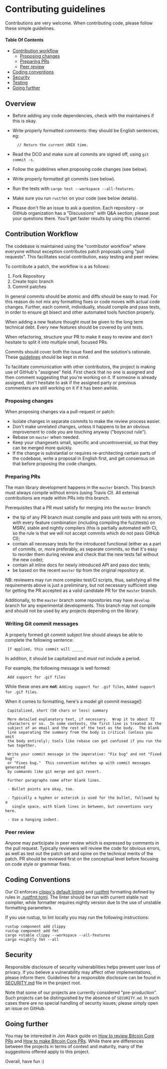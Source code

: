 Contributing guidelines
=======================

Contributions are very welcome. When contributing code, please follow these
simple guidelines.

#### Table Of Contents
- [Contribution workflow](#contribution-workflow)
    * [Proposing changes](#proposing-changes)
    * [Preparing PRs](#preparing-prs)
    * [Peer review](#peer-review)
- [Coding conventions](#coding-conventions)
- [Security](#security)
- [Testing](#testing)
- [Going further](#going-further)

Overview
--------

* Before adding any code dependencies, check with the maintainers if this is okay.
* Write properly formatted comments: they should be English sentences, eg:

        // Return the current UNIX time.

* Read the DCO and make sure all commits are signed off, using `git commit -s`.
* Follow the guidelines when proposing code changes (see below).
* Write properly formatted git commits (see below).
* Run the tests with `cargo test --workspace --all-features`.
* Make sure you run `rustfmt` on your code (see below details).
* Please don't file an issue to ask a question. Each repository - or  
  GitHub organization has a "Discussions" with Q&A section; please post your
  questions there. You'll get faster results by using this channel.

Contribution Workflow
---------------------
The codebase is maintained using the "contributor workflow" where everyone
without exception contributes patch proposals using "pull requests". This
facilitates social contribution, easy testing and peer review.

To contribute a patch, the workflow is a as follows:

1. Fork Repository
2. Create topic branch
3. Commit patches

In general commits should be atomic and diffs should be easy to read. For this
reason do not mix any formatting fixes or code moves with actual code changes.
Further, each commit, individually, should compile and pass tests, in order to
ensure git bisect and other automated tools function properly.

When adding a new feature thought must be given to the long term technical debt.
Every new features should be covered by unit tests.

When refactoring, structure your PR to make it easy to review and don't hesitate
to split it into multiple small, focused PRs.

Commits should cover both the issue fixed and the solution's rationale.
These [guidelines](https://chris.beams.io/posts/git-commit/) should be kept in
mind.

To facilitate communication with other contributors, the project is making use
of GitHub's "assignee" field. First check that no one is assigned and then
comment suggesting that you're working on it. If someone is already assigned,
don't hesitate to ask if the assigned party or previous commenters are still
working on it if it has been awhile.

### Proposing changes

When proposing changes via a pull-request or patch:

* Isolate changes in separate commits to make the review process easier.
* Don't make unrelated changes, unless it happens to be an obvious improvement to
  code you are touching anyway ("boyscout rule").
* Rebase on `master` when needed.
* Keep your changesets small, specific and uncontroversial, so that they can be
  merged more quickly.
* If the change is substantial or requires re-architecting certain parts of the
  codebase, write a proposal in English first, and get consensus on that before
  proposing the code changes.

### Preparing PRs

The main library development happens in the `master` branch. This branch must
always compile without errors (using Travis CI). All external contributions are
made within PRs into this branch.

Prerequisites that a PR must satisfy for merging into the `master` branch:
* the tip of any PR branch must compile and pass unit tests with no errors, with
  every feature combination (including compiling the fuzztests) on MSRV, stable
  and nightly compilers (this is partially automated with CI, so the rule
  is that we will not accept commits which do not pass GitHub CI);
* contain all necessary tests for the introduced functional (either as a part of
  commits, or, more preferably, as separate commits, so that it's easy to
  reorder them during review and check that the new tests fail without the new
  code);
* contain all inline docs for newly introduced API and pass doc tests;
* be based on the recent `master` tip from the original repository at.

NB: reviewers may run more complex test/CI scripts, thus, satisfying all the
requirements above is just a preliminary, but not necessary sufficient step for
getting the PR accepted as a valid candidate PR for the `master` branch.

Additionally, to the `master` branch some repositories may have `develop` branch
for any experimental developments. This branch may not compile and should not be
used by any projects depending on the library.

### Writing Git commit messages

A properly formed git commit subject line should always be able to complete the
following sentence:

     If applied, this commit will _____

In addition, it should be capitalized and *must not* include a period.

For example, the following message is well formed:

     Add support for .gif files

While these ones are **not**: `Adding support for .gif files`,
`Added support for .gif files`.

When it comes to formatting, here's a model git commit message[1]:

     Capitalized, short (50 chars or less) summary

     More detailed explanatory text, if necessary.  Wrap it to about 72
     characters or so.  In some contexts, the first line is treated as the
     subject of an email and the rest of the text as the body.  The blank
     line separating the summary from the body is critical (unless you omit
     the body entirely); tools like rebase can get confused if you run the
     two together.

     Write your commit message in the imperative: "Fix bug" and not "Fixed bug"
     or "Fixes bug."  This convention matches up with commit messages generated
     by commands like git merge and git revert.

     Further paragraphs come after blank lines.

     - Bullet points are okay, too.

     - Typically a hyphen or asterisk is used for the bullet, followed by a
       single space, with blank lines in between, but conventions vary here.

     - Use a hanging indent.

### Peer review

Anyone may participate in peer review which is expressed by comments in the pull
request. Typically reviewers will review the code for obvious errors, as well as
test out the patch set and opine on the technical merits of the patch. PR should
be reviewed first on the conceptual level before focusing on code style or
grammar fixes.

Coding Conventions
------------------
Our CI enforces [clippy's](https://github.com/rust-lang/rust-clippy)
[default linting](https://rust-lang.github.io/rust-clippy/rust-1.52.0/index.html)
and [rustfmt](https://github.com/rust-lang/rustfmt) formatting defined by rules
in [.rustfmt.toml](./.rustfmt.toml). The linter should be run with current
stable rust compiler, while formatter requires nightly version due to the use of
unstable formatting parameters.

If you use rustup, to lint locally you may run the following instructions:

```console
rustup component add clippy
rustup component add fmt
cargo +stable clippy --workspace --all-features
cargo +nightly fmt --all
```

Security
--------
Responsible disclosure of security vulnerabilities helps prevent user loss of
privacy. If you believe a vulnerability may affect other implementations, please
inform them. Guidelines for a responsible disclosure can be found in 
[SECURITY.md](./SECURITY.md) file in the project root.

Note that some of our projects are currently considered "pre-production".
Such projects can be distinguished by the absence of `SECURITY.md`. In such
cases there are no special handling of security issues; please simply open
an issue on GitHub.

Going further
-------------
You may be interested in Jon Atack guide on
[How to review Bitcoin Core PRs][Review] and [How to make Bitcoin Core PRs][PR].
While there are differences between the projects in terms of context and
maturity, many of the suggestions offered apply to this project.

Overall, have fun :)

[1]: http://tbaggery.com/2008/04/19/a-note-about-git-commit-messages.html
[Review]: https://github.com/jonatack/bitcoin-development/blob/master/how-to-review-bitcoin-core-prs.md
[PR]: https://github.com/jonatack/bitcoin-development/blob/master/how-to-make-bitcoin-core-prs.md
